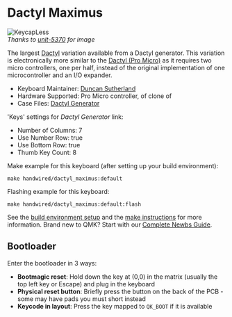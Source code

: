 # Dactyl Maximus

![KeycapLess](https://i.imgur.com/OJs3bkWh.jpg)  
*Thanks to [unit-5370](https://github.com/unit-5370) for image*

The largest [Dactyl](/keyboards/handwired/dactyl/) variation available from a Dactyl generator. This variation is electronically more similar to the [Dactyl (Pro Micro)](/keyboards/handwired/dactyl_promicro/) as it requires two micro controllers, one per half, instead of the original implementation of one microcontroller and an I/O expander.

* Keyboard Maintainer: [Duncan Sutherland](https://github.com/dunk2k)
* Hardware Supported: Pro Micro controller, of clone of
* Case Files: [Dactyl Generator](https://ryanis.cool/dactyl/#original)

'Keys' settings for *Dactyl Generator* link:
* Number of Columns: 7 
* Use Number Row: true
* Use Bottom Row: true
* Thumb Key Count: 8

Make example for this keyboard (after setting up your build environment):

    make handwired/dactyl_maximus:default

Flashing example for this keyboard:

    make handwired/dactyl_maximus:default:flash

See the [build environment setup](https://docs.qmk.fm/#/getting_started_build_tools) and the [make instructions](https://docs.qmk.fm/#/getting_started_make_guide) for more information. Brand new to QMK? Start with our [Complete Newbs Guide](https://docs.qmk.fm/#/newbs).

## Bootloader

Enter the bootloader in 3 ways:

* **Bootmagic reset**: Hold down the key at (0,0) in the matrix (usually the top left key or Escape) and plug in the keyboard
* **Physical reset button**: Briefly press the button on the back of the PCB - some may have pads you must short instead
* **Keycode in layout**: Press the key mapped to `QK_BOOT` if it is available
